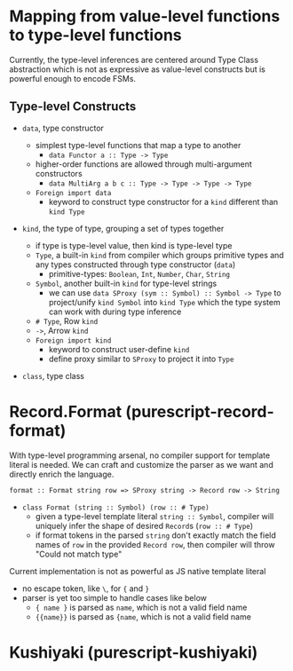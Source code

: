 # Mapping from value-level functions to type-level functions

Currently, the type-level inferences are centered around Type Class abstraction which is not as expressive as value-level constructs but is powerful enough to encode FSMs.

## Type-level Constructs

- `data`, type constructor
  - simplest type-level functions that map a type to another
    - `data Functor a :: Type -> Type`
  - higher-order functions are allowed through multi-argument constructors
    - `data MultiArg a b c :: Type -> Type -> Type -> Type`
  - `Foreign import data`
    - keyword to construct type constructor for a `kind` different than `kind Type`

- `kind`, the type of type, grouping a set of types together
  - if type is type-level value, then kind is type-level type
  - `Type`, a built-in `kind` from compiler which groups primitive types and any types constructed through type constructor (`data`)
    - primitive-types: `Boolean`, `Int`, `Number`, `Char`, `String`
  - `Symbol`, another built-in `kind` for type-level strings
    - we can use `data SProxy (sym :: Symbol) :: Symbol -> Type` to project/unify `kind Symbol` into `kind Type` which the type system can work with during type inference
  - `# Type`, Row `kind`
  - `->`, Arrow `kind`
  - `Foreign import kind`
    - keyword to construct user-define `kind`
    - define proxy similar to `SProxy` to project it into `Type`

- `class`, type class
    

# Record.Format (purescript-record-format)
With type-level programming arsenal, no compiler support for template literal is needed.
We can craft and customize the parser as we want and directly enrich the language.

`format :: Format string row => SProxy string -> Record row -> String`
- `class Format (string :: Symbol) (row :: # Type)`
  - given a type-level template literal `string :: Symbol`, compiler will uniquely infer the shape of desired `Record`s (`row :: # Type`)
  - if format tokens in the parsed `string` don't exactly match the field names of `row` in the provided `Record row`, then compiler will throw "Could not match type"

Current implementation is not as powerful as JS native template literal
- no escape token, like `\`, for `{` and `}`
- parser is yet too simple to handle cases like below
  - `{ name }` is parsed as ` name `, which is not a valid field name
  - `{{name}}` is parsed as `{name`, which is not a valid field name
  
# Kushiyaki (purescript-kushiyaki)

